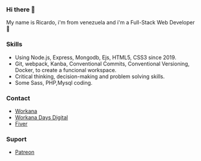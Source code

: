 ### Hi there 👋

My name is Ricardo, i'm from venezuela and i'm a Full-Stack Web Developer :muscle:  

### Skills

* Using Node.js, Express, Mongodb, Ejs, HTML5, CSS3 since 2019. 
* Git, webpack, Kanba, Conventional Commits, Conventional Versioning, Docker, to create a funcional workspace. 
* Critical thinking, decision-making and problem solving skills. 
* Some Sass, PHP,Mysql coding. <br>

### Contact

* [Workana](https://www.workana.com/freelancer/79ac9d0fba0845014a434a42a9beeef8)
* [Workana Days Digital](https://www.workana.com/freelancer/7135c29af1e3d527da610b728004cef1)  
* [Fiver](https://es.fiverr.com/users/rickphi/seller_dashboard)  

### Suport

* [Patreon](https://www.patreon.com/ricardo_torrellas)
 <!--
**Rick-torrellas/Rick-torrellas** is a ✨ _special_ ✨ repository because its `README.md` (this file) appears on your GitHub profile.

Here are some ideas to get you started:

- 🔭 I’m currently working on ...
- 🌱 I’m currently learning ...
- 👯 I’m looking to collaborate on ...
- 🤔 I’m looking for help with ...
- 💬 Ask me about ...
- 📫 How to reach me: ...
- 😄 Pronouns: ...
- ⚡ Fun fact: ...
-->
